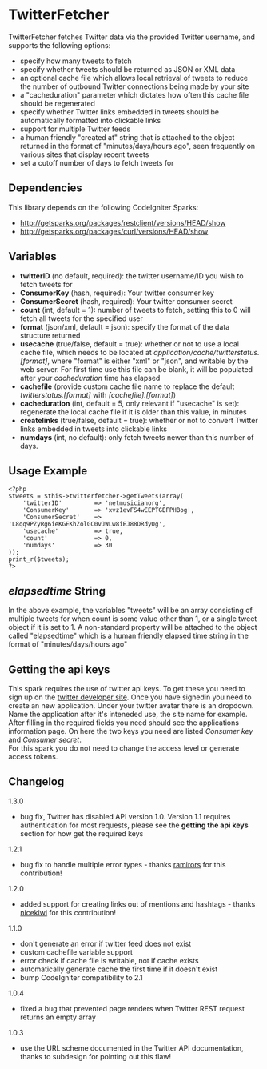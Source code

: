 TwitterFetcher
==============

TwitterFetcher fetches Twitter data via the provided Twitter username, and supports the following options:

- specify how many tweets to fetch
- specify whether tweets should be returned as JSON or XML data
- an optional cache file which allows local retrieval of tweets to reduce the number of outbound Twitter connections being made by your site
- a "cacheduration" parameter which dictates how often this cache file should be regenerated
- specify whether Twitter links embedded in tweets should be automatically formatted into clickable links
- support for multiple Twitter feeds
- a human friendly "created at" string that is attached to the object returned in the format of "minutes/days/hours ago", seen frequently on various sites that display recent tweets
- set a cutoff number of days to fetch tweets for

Dependencies
------------

This library depends on the following CodeIgniter Sparks:

- http://getsparks.org/packages/restclient/versions/HEAD/show
- http://getsparks.org/packages/curl/versions/HEAD/show


Variables
---------

- **twitterID** (no default, required): the twitter username/ID you wish to fetch tweets for
- **ConsumerKey** (hash, required): Your twitter consumer key
- **ConsumerSecret** (hash, required): Your twitter consumer secret
- **count** (int, default = 1): number of tweets to fetch, setting this to 0 will fetch all tweets for the specified user
- **format** (json/xml, default = json): specify the format of the data structure returned
- **usecache** (true/false, default = true): whether or not to use a local cache file, which needs to be located at *application/cache/twitterstatus.[format]*, where "format" is either "xml" or "json", and writable by the web server. For first time use this file can be blank, it will be populated after your *cacheduration* time has elapsed
- **cachefile** (provide custom cache file name to replace the default *twitterstatus.[format]* with *[cachefile].[format]*)
- **cacheduration** (int, default = 5, only relevant if "usecache" is set): regenerate the local cache file if it is older than this value, in minutes
- **createlinks** (true/false, default = true): whether or not to convert Twitter links embedded in tweets into clickable links
- **numdays** (int, no default): only fetch tweets newer than this number of days.

Usage Example
-------------

	<?php
	$tweets = $this->twitterfetcher->getTweets(array(
		'twitterID' 		=> 'netmusicianorg',
		'ConsumerKey'		=> 'xvz1evFS4wEEPTGEFPHBog',
		'ConsumerSecret'	=> 'L8qq9PZyRg6ieKGEKhZolGC0vJWLw8iEJ88DRdyOg',
		'usecache' 			=> true,
		'count' 			=> 0,
		'numdays' 			=> 30
	));
	print_r($tweets);
	?>

*elapsedtime* String
--------------------

In the above example, the variables "tweets" will be an array consisting of multiple tweets for when count is some value other than 1, or a single tweet object if it is set to 1. A non-standard property will be attached to the object called "elapsedtime" which is a human friendly elapsed time string in the format of "minutes/days/hours ago"

Getting the api keys
--------------------

This spark requires the use of twitter api keys. To get these you need to sign up on the [twitter developer site](https://dev.twitter.com). Once you have signedin you need to create an new application. Under your twitter avatar there is an dropdown.  
Name the application after it's inteneded use, the site name for example. After filling in the required fields you need should see the applications information page. On here the two keys you need are listed *Consumer key* and *Consumer secret*.  
For this spark you do not need to change the access level or generate access tokens.

Changelog
----------

1.3.0
- bug fix, Twitter has disabled API version 1.0. Version 1.1 requires authentication for most requests, please see the __getting the api keys__ section for how get the required keys

1.2.1

- bug fix to handle multiple error types - thanks [ramirors](https://github.com/ramirors) for this contribution!

1.2.0

- added support for creating links out of mentions and hashtags - thanks [nicekiwi](https://github.com/nicekiwi) for this contribution!

1.1.0

- don't generate an error if twitter feed does not exist
- custom cachefile variable support
- error check if cache file is writable, not if cache exists
- automatically generate cache the first time if it doesn't exist
- bump CodeIgniter compatibility to 2.1

1.0.4

- fixed a bug that prevented page renders when Twitter REST request returns an empty array

1.0.3

- use the URL scheme documented in the Twitter API documentation, thanks to subdesign for pointing out this flaw!
